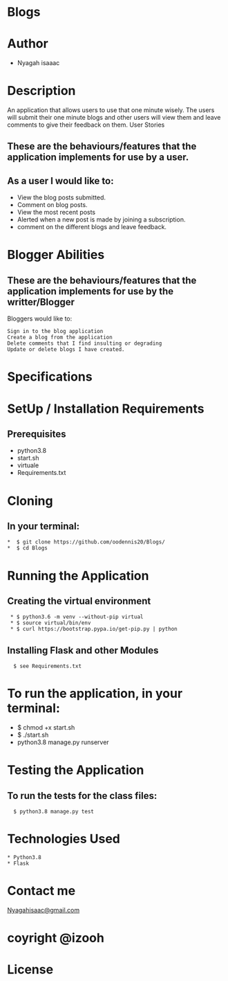 # Blogs

# Author
* Nyagah isaaac
# Description

An application that allows users to use that one minute wisely. The users will submit their one minute blogs and other users will view them and leave comments to give their feedback on them.
User Stories

## These are the behaviours/features that the application implements for use by a user.

## As a user I would like to:

   * View the blog posts submitted.
   * Comment on blog posts.
   * View the most recent posts
   * Alerted when a new post is made by joining a subscription.
   * comment on the different blogs and leave feedback.

# Blogger Abilities

## These are the behaviours/features that the application implements for use by the writter/Blogger

Bloggers would like to:

    Sign in to the blog application
    Create a blog from the application
    Delete comments that I find insulting or degrading
    Update or delete blogs I have created.

# Specifications
# SetUp / Installation Requirements
## Prerequisites

   * python3.8
   * start.sh
   * virtuale
   * Requirements.txt

# Cloning

   ## In your terminal:

    *  $ git clone https://github.com/oodennis20/Blogs/
    *  $ cd Blogs

# Running the Application

   ## Creating the virtual environment

     * $ python3.6 -m venv --without-pip virtual
     * $ source virtual/bin/env
     * $ curl https://bootstrap.pypa.io/get-pip.py | python

  ##  Installing Flask and other Modules

      $ see Requirements.txt

# To run the application, in your terminal:

 * $ chmod +x start.sh
 * $ ./start.sh
 * python3.8 manage.py runserver
 
# Testing the Application

   ## To run the tests for the class files:

      $ python3.8 manage.py test

# Technologies Used

    * Python3.8
    * Flask
    
 # Contact me
 Nyagahisaac@gmail.com
 
 # coyright @izooh
 # License
